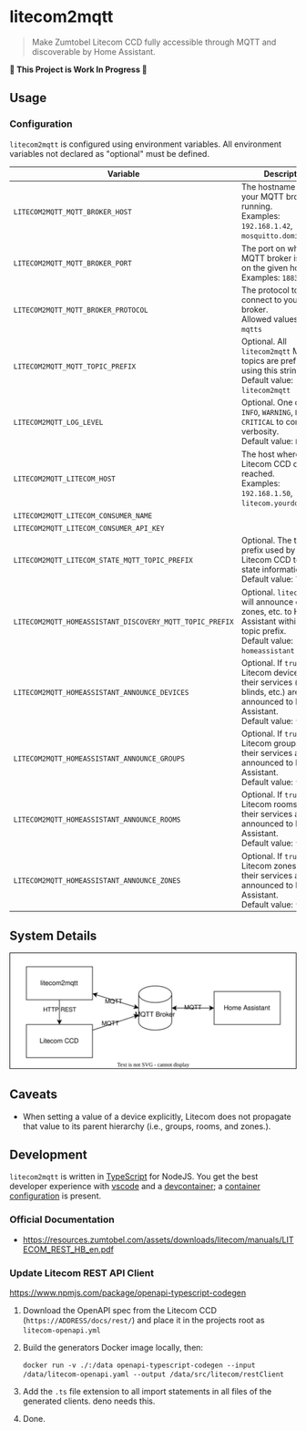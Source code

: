 # litecom2mqtt

> Make Zumtobel Litecom CCD fully accessible through MQTT and discoverable by
> Home Assistant.

**🚧 This Project is Work In Progress 🚧**

## Usage

### Configuration

`litecom2mqtt` is configured using environment variables. All environment variables not declared as
"optional" must be defined.

| Variable                                                 | Description                                                                                                                                   |
| -------------------------------------------------------- | --------------------------------------------------------------------------------------------------------------------------------------------- |
| `LITECOM2MQTT_MQTT_BROKER_HOST`                          | The hostname where your MQTT broker is running.<br />Examples: `192.168.1.42`, `mosquitto.domin.tld`                                          |
| `LITECOM2MQTT_MQTT_BROKER_PORT`                          | The port on which your MQTT broker is running on the given host.<br />Examples: `1883`, `8883`                                                |
| `LITECOM2MQTT_MQTT_BROKER_PROTOCOL`                      | The protocol to use to connect to you MQTT broker.<br />Allowed values: `mqtt`, `mqtts`                                                       |
| `LITECOM2MQTT_MQTT_TOPIC_PREFIX`                         | Optional. All `litecom2mqtt` MQTT topics are prefixed using this string.<br />Default value: `litecom2mqtt`                                   |
| `LITECOM2MQTT_LOG_LEVEL`                                 | Optional. One of `DEBUG`, `INFO`, `WARNING`, `ERROR`, or `CRITICAL` to control log verbosity.<br />Default value: `ERROR`                     |
| `LITECOM2MQTT_LITECOM_HOST`                              | The host where your Litecom CCD can be reached.<br />Examples: `192.168.1.50`, `litecom.yourdomain.tld`                                       |
| `LITECOM2MQTT_LITECOM_CONSUMER_NAME`                     |                                                                                                                                               |
| `LITECOM2MQTT_LITECOM_CONSUMER_API_KEY`                  |                                                                                                                                               |
| `LITECOM2MQTT_LITECOM_STATE_MQTT_TOPIC_PREFIX`           | Optional. The topic prefix used by your Litecom CCD to publish state information.<br />Default value: `litecom`                               |
| `LITECOM2MQTT_HOMEASSISTANT_DISCOVERY_MQTT_TOPIC_PREFIX` | Optional. `litecom2mqtt` will announce devices, zones, etc. to Home Assistant within this topic prefix.<br />Default value: `homeassistant`   |
| `LITECOM2MQTT_HOMEASSISTANT_ANNOUNCE_DEVICES`            | Optional. If `true`, Litecom devices and their services (lighting, blinds, etc.) are announced to Home Assistant.<br />Default value: `false` |
| `LITECOM2MQTT_HOMEASSISTANT_ANNOUNCE_GROUPS`             | Optional. If `true`, Litecom groups and their services are announced to Home Assistant.<br />Default value: `false`                           |
| `LITECOM2MQTT_HOMEASSISTANT_ANNOUNCE_ROOMS`              | Optional. If `true`, Litecom rooms and their services are announced to Home Assistant.<br />Default value: `false`                            |
| `LITECOM2MQTT_HOMEASSISTANT_ANNOUNCE_ZONES`              | Optional. If `true`, Litecom zones and their services are announced to Home Assistant.<br />Default value: `false`                            |

## System Details

![Interactions between litecom2mqtt, Litecom CCD, a MQTT broker, and Home Assistant.](./docs/system.drawio.svg)

## Caveats

-   When setting a value of a device explicitly, Litecom does not propagate that value to its parent hierarchy (i.e., groups, rooms, and zones.).

## Development

`litecom2mqtt` is written in [TypeScript](https://www.typescriptlang.org/) for
NodeJS. You get the best developer experience with
[vscode](https://code.visualstudio.com/) and a
[devcontainer](https://containers.dev/); a
[container configuration](./.devcontainer) is present.

### Official Documentation

-   https://resources.zumtobel.com/assets/downloads/litecom/manuals/LITECOM_REST_HB_en.pdf

### Update Litecom REST API Client

https://www.npmjs.com/package/openapi-typescript-codegen

1. Download the OpenAPI spec from the Litecom CCD (`https://ADDRESS/docs/rest/`)
   and place it in the projects root as `litecom-openapi.yml`

2. Build the generators Docker image locally, then:

    ```shell
    docker run -v ./:/data openapi-typescript-codegen --input /data/litecom-openapi.yaml --output /data/src/litecom/restClient
    ```

3. Add the `.ts` file extension to all import statements in all files of the
   generated clients. deno needs this.

4. Done.
